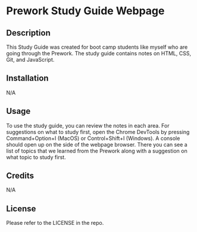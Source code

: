 # Prework Study Guide Webpage

## Description

This Study Guide was created for boot camp students like myself who are going through the Prework. The study guide contains notes on HTML, CSS, Git, and JavaScript.

## Installation

N/A

## Usage

To use the study guide, you can review the notes in each area. For suggestions on what to study first, open the Chrome DevTools by pressing Command+Option+I (MacOS) or Control+Shift+I (Windows). A console should open up on the side of the webpage browser. There you can see a list of topics that we learned from the Prework along with a suggestion on what topic to study first.

## Credits

N/A

## License

Please refer to the LICENSE in the repo.